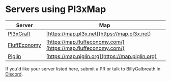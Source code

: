 # Servers using Pl3xMap

|Server|Map|
|---|---|
|[Pl3xCraft](https://mc.pl3x.net)|[https://map.pl3x.net](https://map.pl3x.net)|
|[FluffEconomy](https://fluffeconomy.com/)|[https://map.fluffeconomy.com/](https://map.fluffeconomy.com/)|
|[Piglin](https://www.piglin.org)|[https://map.piglin.org](https://map.piglin.org)|

If you'd like your server listed here, submit a PR or talk to BillyGalbreath in [Discord](https://discord.gg/mtAAnkk).
